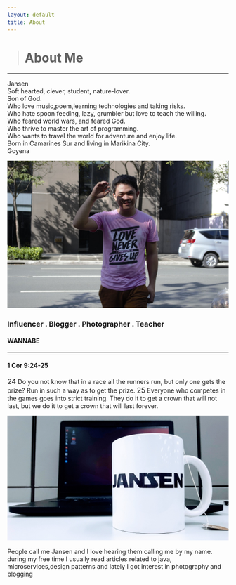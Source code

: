 ```yaml
---
layout: default
title: About
---
```


<div class="container section">
	<blockquote>
<h1 class="grey-text text-darken-2">About Me</h1>
</blockquote>
<hr>
<p class="flow-text grey-text text-darken-2">
Jansen<br>
Soft hearted, clever, student, nature-lover.<br>
Son of God.<br>
Who love music,poem,learning technologies and taking risks.<br>
Who hate spoon feeding, lazy, grumbler but love to teach the willing.<br>
Who feared world wars, and feared God.<br>
Who thrive to master the art of programming.<br>
Who wants to travel the world for adventure and enjoy life.<br>
Born in Camarines Sur and living in Marikina City.	<br>
Goyena<br>
</p>
</div>
<div class="parallax-container">
	<div class="parallax"><img src="/assets/img/about/love_jsg.jpg"></div>
</div>
<div class="container center">
<h3>Influencer . Blogger . Photographer . Teacher</h3>
<h4>WANNABE</h4>
</div>
<hr>
<div class="container flow-text grey-text text-darken-3 center">
<h4>1 Cor 9:24-25</h4>
<p >
<span style="font-size:1rem">24</span> Do you not know that in a race all the runners run, but only one gets the prize? Run in such a way as to get the prize. <span style="font-size:1rem">25</span> Everyone who competes in the games goes into strict training. They do it to get a crown that will not last, but we do it to get a crown that will last forever. 
</p>
</div>
<div class="container row">
<div class="col s12 m6">
	<div class="col s12">
		<div class="card">
	        <div class="card-image">
	          <img alt="A white cup with tag name Jansen" class="responsive-img" src="/assets/img/about/optimized_cup.jpg">
	        </div>
	        <div class="card-content">
	          <p>People call me Jansen and I love hearing them calling me by my name. during my free time I usually read articles related to java, microservices,design patterns and lately I got interest in photography and blogging</p>
	        </div>
	    </div>
	</div>
</div>
</div>



